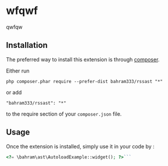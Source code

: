 wfqwf
=====
qwfqw

Installation
------------

The preferred way to install this extension is through [composer](http://getcomposer.org/download/).

Either run

```
php composer.phar require --prefer-dist bahram333/rssast "*"
```

or add

```
"bahram333/rssast": "*"
```

to the require section of your `composer.json` file.


Usage
-----

Once the extension is installed, simply use it in your code by  :

```php
<?= \bahram\ast\AutoloadExample::widget(); ?>```